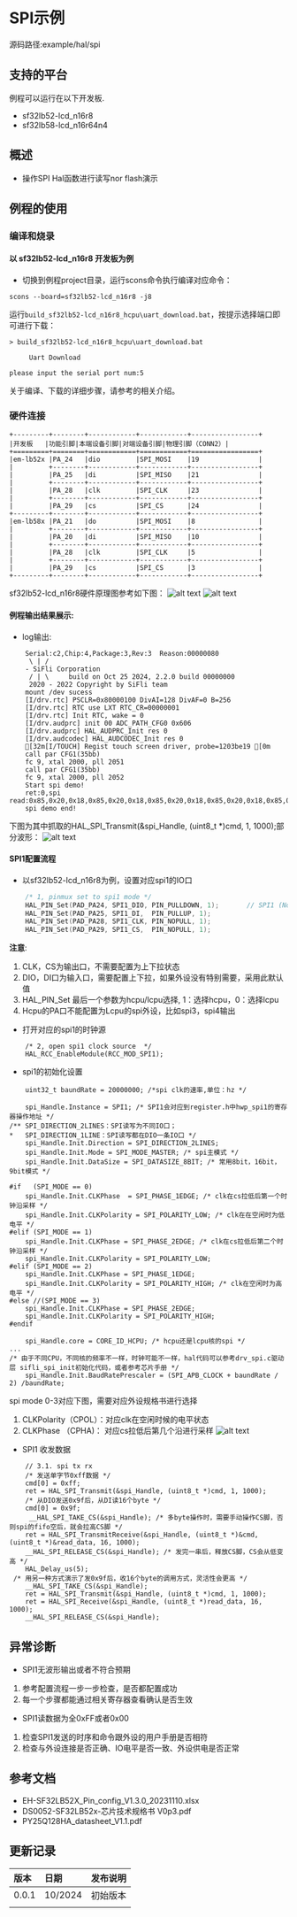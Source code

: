 # SPI示例
源码路径:example/hal/spi
## 支持的平台
例程可以运行在以下开发板.
* sf32lb52-lcd_n16r8
* sf32lb58-lcd_n16r64n4

## 概述
* 操作SPI Hal函数进行读写nor flash演示

## 例程的使用
### 编译和烧录
#### 以 sf32lb52-lcd_n16r8 开发板为例
* 切换到例程project目录，运行scons命令执行编译对应命令：
```
scons --board=sf32lb52-lcd_n16r8 -j8
```
运行`build_sf32lb52-lcd_n16r8_hcpu\uart_download.bat`，按提示选择端口即可进行下载：
```
> build_sf32lb52-lcd_n16r8_hcpu\uart_download.bat

     Uart Download

please input the serial port num:5
```
关于编译、下载的详细步骤，请参考[](/quickstart/get-started.md)的相关介绍。
### 硬件连接

```{eval-rst}
+---------+--------+------------+------------+-----------------+
|开发板   |功能引脚|本端设备引脚|对端设备引脚|物理引脚（CONN2）|   
+=========+========+============+============+=================+ 
|em-lb52x |PA_24   |dio         |SPI_MOSI    |19               |
|         +--------+------------+------------+-----------------+     
|         |PA_25   |di          |SPI_MISO    |21               |     
|         +--------+------------+------------+-----------------+
|         |PA_28   |clk         |SPI_CLK     |23               |   
|         +--------+------------+------------+-----------------+  
|         |PA_29   |cs          |SPI_CS      |24               |
+---------+--------+------------+------------+-----------------+
|em-lb58x |PA_21   |do          |SPI_MOSI    |8                |    
|         +--------+------------+------------+-----------------+ 
|         |PA_20   |di          |SPI_MISO    |10               |     
|         +--------+------------+------------+-----------------+
|         |PA_28   |clk         |SPI_CLK     |5                |   
|         +--------+------------+------------+-----------------+  
|         |PA_29   |cs          |SPI_CS      |3                |   
+---------+--------+------------+------------+-----------------+
```

      
sf32lb52-lcd_n16r8硬件原理图参考如下图：
![alt text](assets/52-DevKit-lcd-V1.0.png)
![alt text](assets/nor_flash.png)
#### 例程输出结果展示:
* log输出:
```
    Serial:c2,Chip:4,Package:3,Rev:3  Reason:00000080
     \ | /
    - SiFli Corporation
     / | \     build on Oct 25 2024, 2.2.0 build 00000000
     2020 - 2022 Copyright by SiFli team
    mount /dev sucess
    [I/drv.rtc] PSCLR=0x80000100 DivAI=128 DivAF=0 B=256
    [I/drv.rtc] RTC use LXT RTC_CR=00000001
    [I/drv.rtc] Init RTC, wake = 0
    [I/drv.audprc] init 00 ADC_PATH_CFG0 0x606
    [I/drv.audprc] HAL_AUDPRC_Init res 0
    [I/drv.audcodec] HAL_AUDCODEC_Init res 0
    [32m[I/TOUCH] Regist touch screen driver, probe=1203be19 [0m
    call par CFG1(35bb)
    fc 9, xtal 2000, pll 2051
    call par CFG1(35bb)
    fc 9, xtal 2000, pll 2052
    Start spi demo!
    ret:0,spi read:0x85,0x20,0x18,0x85,0x20,0x18,0x85,0x20,0x18,0x85,0x20,0x18,0x85,0x20,0x18,0x85,
    spi demo end!
```
下图为其中抓取的HAL_SPI_Transmit(&spi_Handle, (uint8_t *)cmd, 1, 1000);部分波形：
![alt text](assets/read.png)

#### SPI1配置流程

* 以sf32lb52-lcd_n16r8为例，设置对应spi1的IO口
```c
    /* 1, pinmux set to spi1 mode */
    HAL_PIN_Set(PAD_PA24, SPI1_DIO, PIN_PULLDOWN, 1);       // SPI1 (Nor flash)
    HAL_PIN_Set(PAD_PA25, SPI1_DI,  PIN_PULLUP, 1);
    HAL_PIN_Set(PAD_PA28, SPI1_CLK, PIN_NOPULL, 1);
    HAL_PIN_Set(PAD_PA29, SPI1_CS,  PIN_NOPULL, 1);
```
**注意**: 
1. CLK，CS为输出口，不需要配置为上下拉状态
2. DIO，DI口为输入口，需要配置上下拉，如果外设没有特别需要，采用此默认值
3. HAL_PIN_Set 最后一个参数为hcpu/lcpu选择, 1：选择hcpu，0：选择lcpu 
4. Hcpu的PA口不能配置为Lcpu的spi外设，比如spi3，spi4输出
* 打开对应的spi1的时钟源
```
    /* 2, open spi1 clock source  */
    HAL_RCC_EnableModule(RCC_MOD_SPI1);
```
* spi1的初始化设置
```
    uint32_t baundRate = 20000000; /*spi clk的速率,单位：hz */

    spi_Handle.Instance = SPI1; /* SPI1会对应到register.h中hwp_spi1的寄存器操作地址 */
/** SPI_DIRECTION_2LINES：SPI读写为不同IO口；
*   SPI_DIRECTION_1LINE：SPI读写都在DIO一条IO口 */
    spi_Handle.Init.Direction = SPI_DIRECTION_2LINES; 
    spi_Handle.Init.Mode = SPI_MODE_MASTER; /* spi主模式 */
    spi_Handle.Init.DataSize = SPI_DATASIZE_8BIT; /* 常用8bit，16bit，9bit模式 */
    
#if   (SPI_MODE == 0)
    spi_Handle.Init.CLKPhase  = SPI_PHASE_1EDGE; /* clk在cs拉低后第一个时钟沿采样 */
    spi_Handle.Init.CLKPolarity = SPI_POLARITY_LOW; /* clk在在空闲时为低电平 */
#elif (SPI_MODE == 1)
    spi_Handle.Init.CLKPhase = SPI_PHASE_2EDGE; /* clk在cs拉低后第二个时钟沿采样 */
    spi_Handle.Init.CLKPolarity = SPI_POLARITY_LOW;
#elif (SPI_MODE == 2)
    spi_Handle.Init.CLKPhase = SPI_PHASE_1EDGE;
    spi_Handle.Init.CLKPolarity = SPI_POLARITY_HIGH; /* clk在空闲时为高电平 */
#else //(SPI_MODE == 3)
    spi_Handle.Init.CLKPhase = SPI_PHASE_2EDGE;
    spi_Handle.Init.CLKPolarity = SPI_POLARITY_HIGH;
#endif

    spi_Handle.core = CORE_ID_HCPU; /* hcpu还是lcpu核的spi */
...
/* 由于不同CPU，不同核的频率不一样，时钟可能不一样，hal代码可以参考drv_spi.c驱动层 sifli_spi_init初始化代码，或者参考芯片手册 */
    spi_Handle.Init.BaudRatePrescaler = (SPI_APB_CLOCK + baundRate / 2) /baundRate;

```
spi mode 0-3对应下图，需要对应外设规格书进行选择
1. CLKPolarity（CPOL）：对应clk在空闲时候的电平状态
2. CLKPhase （CPHA)： 对应cs拉低后第几个沿进行采样
![alt text](assets/spi_mode.png)
* SPI1 收发数据
```
    // 3.1. spi tx rx
    /* 发送单字节0xff数据 */
    cmd[0] = 0xff;
    ret = HAL_SPI_Transmit(&spi_Handle, (uint8_t *)cmd, 1, 1000);
    /* 从DIO发送0x9f后，从DI读16个byte */
    cmd[0] = 0x9f;
     __HAL_SPI_TAKE_CS(&spi_Handle); /* 多byte操作时，需要手动操作CS脚，否则spi的fifo空后，就会拉高CS脚 */
    ret = HAL_SPI_TransmitReceive(&spi_Handle, (uint8_t *)&cmd, (uint8_t *)&read_data, 16, 1000);
    __HAL_SPI_RELEASE_CS(&spi_Handle); /* 发完一串后，释放CS脚，CS会从低变高 */
    HAL_Delay_us(5);
 /* 用另一种方式演示了发0x9f后，收16个byte的调用方式，灵活性会更高 */   
    __HAL_SPI_TAKE_CS(&spi_Handle);
    ret = HAL_SPI_Transmit(&spi_Handle, (uint8_t *)cmd, 1, 1000);
    ret = HAL_SPI_Receive(&spi_Handle, (uint8_t *)read_data, 16, 1000);
    __HAL_SPI_RELEASE_CS(&spi_Handle);
```
## 异常诊断
* SPI1无波形输出或者不符合预期
1. 参考配置流程一步一步检查，是否都配置成功
2. 每一个步骤都能通过相关寄存器查看确认是否生效
* SPI1读数据为全0xFF或者0x00
1. 检查SPI1发送的时序和命令跟外设的用户手册是否相符
2. 检查与外设连接是否正确、IO电平是否一致、外设供电是否正常


## 参考文档
* EH-SF32LB52X_Pin_config_V1.3.0_20231110.xlsx
* DS0052-SF32LB52x-芯片技术规格书 V0p3.pdf
* PY25Q128HA_datasheet_V1.1.pdf

## 更新记录
|版本 |日期   |发布说明 |
|:---|:---|:---|
|0.0.1 |10/2024 |初始版本 |
| | | |
